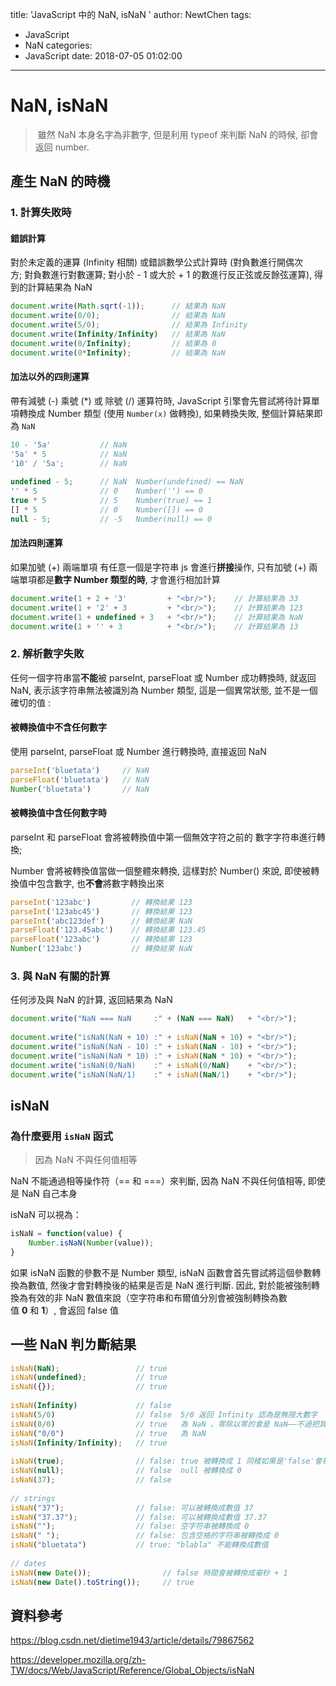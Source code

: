 title: 'JavaScript 中的 NaN, isNaN '
author: NewtChen
tags:
  - JavaScript
  - NaN
categories:
  - JavaScript
date: 2018-07-05 01:02:00
---
# NaN, isNaN

>  雖然 NaN 本身名字為非數字, 但是利用 typeof 來判斷 NaN 的時候, 卻會返回 number. 

## 產生 NaN 的時機

### 1. 計算失敗時

#### 錯誤計算

對於未定義的運算 (Infinity 相關) 或錯誤數學公式計算時 (對負數進行開偶次方; 對負數進行對數運算; 對小於 - 1 或大於 + 1 的數進行反正弦或反餘弦運算), 得到的計算結果為 NaN 

```javascript
document.write(Math.sqrt(-1));      // 結果為 NaN  
document.write(0/0);                // 結果為 NaN  
document.write(5/0);                // 結果為 Infinity  
document.write(Infinity/Infinity)   // 結果為 NaN  
document.write(0/Infinity);         // 結果為 0  
document.write(0*Infinity);         // 結果為 NaN  
```

#### 加法以外的四則運算

帶有減號 (-) 乘號 (*) 或 除號 (/) 運算符時, JavaScript  引擎會先嘗試將待計算單項轉換成 Number 類型 (使用 `Number(x)` 做轉換), 如果轉換失敗, 整個計算結果即為 `NaN`

```javascript
10 - '5a'           // NaN  
'5a' * 5            // NaN  
'10' / '5a';        // NaN  
  
undefined - 5;      // NaN  Number(undefined) == NaN  
'' * 5              // 0    Number('') == 0  
true * 5            // 5    Number(true) == 1  
[] * 5              // 0    Number([]) == 0  
null - 5;           // -5   Number(null) == 0  
```

 #### 加法四則運算

如果加號 (+) 兩端單項 有任意一個是字符串 js 會進行**拼接**操作, 只有加號 (+) 兩端單項都是**數字 Number 類型的時**, 才會進行相加計算

```javascript
document.write(1 + 2 + '3'         + "<br/>");    // 計算結果為 33  
document.write(1 + '2' + 3         + "<br/>");    // 計算結果為 123  
document.write(1 + undefined + 3   + "<br/>");    // 計算結果為 NaN  
document.write(1 + '' + 3          + "<br/>");    // 計算結果為 13  
```



### 2. 解析數字失敗 

任何一個字符串當**不能**被 parseInt, parseFloat 或 Number 成功轉換時, 就返回 NaN, 表示該字符串無法被識別為 Number 類型, 這是一個異常狀態, 並不是一個確切的值 : 

#### 被轉換值中不含任何數字

使用 parseInt, parseFloat 或 Number 進行轉換時, 直接返回 NaN 

```javascript
parseInt('bluetata')     // NaN  
parseFloat('bluetata')   // NaN  
Number('bluetata')       // NaN  
```

#### 被轉換值中含任何數字時 

parseInt 和 parseFloat 會將被轉換值中第一個無效字符之前的 數字字符串進行轉換; 

Number 會將被轉換值當做一個整體來轉換, 這樣對於 Number() 來說, 即使被轉換值中包含數字, 也**不會**將數字轉換出來

```javascript
parseInt('123abc')         // 轉換結果 123  
parseInt('123abc45')       // 轉換結果 123  
parseInt('abc123def')      // 轉換結果 NaN  
parseFloat('123.45abc')    // 轉換結果 123.45  
parseFloat('123abc')       // 轉換結果 123  
Number('123abc')           // 轉換結果 NaN  
```

### 3. 與 NaN 有關的計算

任何涉及與 NaN 的計算, 返回結果為 NaN 

```javascript
document.write("NaN === NaN     :" + (NaN === NaN)   + "<br/>");             // false  
  
document.write("isNaN(NaN + 10) :" + isNaN(NaN + 10) + "<br/>");             // true  
document.write("isNaN(NaN - 10) :" + isNaN(NaN - 10) + "<br/>");             // true  
document.write("isNaN(NaN * 10) :" + isNaN(NaN * 10) + "<br/>");             // true  
document.write("isNaN(0/NaN)    :" + isNaN(0/NaN)    + "<br/>");             // true  
document.write("isNaN(NaN/1)    :" + isNaN(NaN/1)    + "<br/>");             // true  
```

## isNaN 

### 為什麼要用 `isNaN` 函式

> 因為 NaN 不與任何值相等

NaN 不能通過相等操作符（== 和 ===）來判斷, 因為 NaN 不與任何值相等, 即使是 NaN 自己本身

isNaN 可以視為：

```javascript
isNaN = function(value) {  
    Number.isNaN(Number(value));  
}  
```

如果 isNaN 函數的參數不是 Number 類型, isNaN 函數會首先嘗試將這個參數轉換為數值, 然後才會對轉換後的結果是否是 NaN 進行判斷. 因此, 對於能被強制轉換為有效的非 NaN 數值來說（空字符串和布爾值分別會被強制轉換為數值 **0** 和 **1**）, 會返回 false 值 

## 一些 NaN 判ㄌ斷結果

```javascript
isNaN(NaN);                 // true  
isNaN(undefined);           // true  
isNaN({});                  // true  
  
isNaN(Infinity)             // false  
isNaN(5/0)                  // false  5/0 返回 Infinity 認為是無限大數字  
isNaN(0/0)                  // true   為 NaN 。零除以零的會是 NaN——不過把其他數字除以零則不是 NaN 
isNaN("0/0")                // true   為 NaN  
isNaN(Infinity/Infinity);   // true  
  
isNaN(true);                // false: true 被轉換成 1 同樣如果是'false'會被轉換成 0  
isNaN(null);                // false  null 被轉換成 0  
isNaN(37);                  // false  
  
// strings  
isNaN("37");                // false: 可以被轉換成數值 37  
isNaN("37.37");             // false: 可以被轉換成數值 37.37  
isNaN("");                  // false: 空字符串被轉換成 0  
isNaN(" ");                 // false: 包含空格的字符串被轉換成 0  
isNaN("bluetata")           // true: "blabla" 不能轉換成數值  
  
// dates  
isNaN(new Date());                // false 時間會被轉換成毫秒 + 1  
isNaN(new Date().toString());     // true  
```

## 資料參考

https://blog.csdn.net/dietime1943/article/details/79867562

https://developer.mozilla.org/zh-TW/docs/Web/JavaScript/Reference/Global_Objects/isNaN